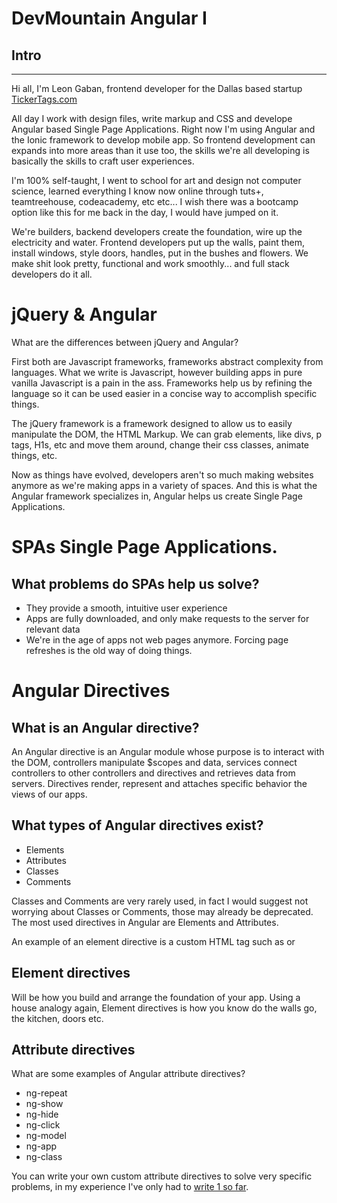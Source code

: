# DevMountain Angular I

## Intro
--------------------------------------------------------------------------------
Hi all, I'm Leon Gaban, frontend developer for the Dallas based startup [TickerTags.com](https://tickertags.com)

All day I work with design files, write markup and CSS and develope Angular based Single Page Applications. Right now I'm using Angular and the Ionic framework to develop mobile app. So frontend development can expands into more areas than it use too, the skills we're all developing is basically the skills to craft user experiences.

I'm 100% self-taught, I went to school for art and design not computer science, learned everything I know now online through tuts+, teamtreehouse, codeacademy, etc etc... I wish there was a bootcamp option like this for me back in the day, I would have jumped on it.

We're builders, backend developers create the foundation, wire up the electricity and water. Frontend developers put up the walls, paint them, install windows, style doors, handles, put in the bushes and flowers. We make shit look pretty, functional and work smoothly... and full stack developers do it all.

# jQuery & Angular

What are the differences between jQuery and Angular?

First both are Javascript frameworks, frameworks abstract complexity from languages. What we write is Javascript, however building apps in pure vanilla Javascript is a pain in the ass. Frameworks help us by refining the language so it can be used easier in a concise way to accomplish specific things.

The jQuery framework is a framework designed to allow us to easily manipulate the DOM, the HTML Markup. We can grab elements, like divs, p tags, H1s, etc and move them around, change their css classes, animate things, etc.

Now as things have evolved, developers aren't so much making websites anymore as we're making apps in a variety of spaces. And this is what the Angular framework specializes in, Angular helps us create Single Page Applications.

# SPAs Single Page Applications.

## What problems do SPAs help us solve?
  - They provide a smooth, intuitive user experience
  - Apps are fully downloaded, and only make requests to the server for relevant data
  - We're in the age of apps not web pages anymore. Forcing page refreshes is the old way of doing things.

# Angular Directives

## What is an Angular directive?

An Angular directive is an Angular module whose purpose is to interact with the DOM, controllers manipulate $scopes and data, services connect controllers to other controllers and directives and retrieves data from servers. Directives render, represent and attaches specific behavior the views of our apps.

## What types of Angular directives exist?
  - Elements
  - Attributes
  - Classes
  - Comments

Classes and Comments are very rarely used, in fact I would suggest not worrying about Classes or Comments, those may already be deprecated. The most used directives in Angular are Elements and Attributes.

An example of an element directive is a custom HTML tag such as <tags-panel></tags-panel> or <overlay></overlay>

## Element directives
Will be how you build and arrange the foundation of your app. Using a house analogy again, Element directives is how you know do the walls go, the kitchen, doors etc.

## Attribute directives
What are some examples of Angular attribute directives?

  - ng-repeat
  - ng-show
  - ng-hide
  - ng-click
  - ng-model
  - ng-app
  - ng-class

You can write your own custom attribute directives to solve very specific problems, in my experience I've only had to [write 1 so far](https://gist.github.com/leongaban/9512645ab01e74bb0663).







